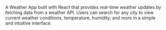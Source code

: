 A Weather App built with React that provides real-time weather updates by fetching data from a weather API. Users can search for any city to view current weather conditions, temperature, humidity, and more in a simple and intuitive interface.
